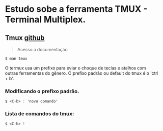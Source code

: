 # Estudo sobe a ferramenta TMUX - Terminal Multiplex.

## Tmux [github](https://github.com/tmux)

> Acesso a documentação

```bash
$ man tmux
```

O termux usa um prefixo para eviar o choque de teclas e atalhos com outras ferramentas do gênero. 
O prefixo padrão ou default do tmux é o <C-b> 'ctrl + b'.

### Modificando o prefixo padrão. 

```
$ <C-b> : 'novo comando'
```

### Lista de comandos do tmux:
 
```
$ <C-b> !
```

